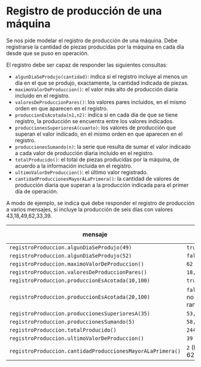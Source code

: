 # Registro de producción de una máquina

Se nos pide modelar el registro de producción de una máquina. Debe registrarse la cantidad de piezas producidas por la máquina en cada día desde que se puso en operación.

El registro debe ser capaz de responder las siguientes consultas:
- `algunDiaSeProdujo(cantidad)`: indica si el registro incluye al menos un día en el que se produjo, exactamente, la cantidad indicada de piezas.
- `maximoValorDeProduccion()`: el valor más alto de producción diaria incluido en el registro.
- `valoresDeProduccionPares()`: los valores pares incluidos, en el mismo orden en que aparecen en el registro.
- `produccionEsAcotada(n1,n2)`: indica si en cada día de que se tiene registro, la producción se encuentra entre los valores indicados.   
- `produccionesSuperioresA(cuanto)`: los valores de producción que superan el valor indicado, en el mismo orden en que aparecen en el registro.
- `produccionesSumando(n)`: la serie que resulta de sumar el valor indicado a cada valor de producción diaria incluido en el registro. 
- `totalProducido()`: el total de piezas producidas por la máquina, de acuerdo a la información incluida en el registro.
- `ultimoValorDeProduccion()`: el último valor registrado. 
- `cantidadProduccionesMayorALaPrimera()`: la cantidad de valores de producción diaria que superan a la producción indicada para el primer día de operación.

A modo de ejemplo, se indica qué debe responder el registro de producción a varios mensajes, si incluye la producción de seis días con valores 43,18,49,62,33,39.
 
| mensaje | resultado esperado | 
| --- | --- |
| `registroProduccion.algunDiaSeProdujo(49)` | `true` |
| `registroProduccion.algunDiaSeProdujo(52)` | `false` |
| `registroProduccion.maximoValorDeProduccion()` | `62` |
| `registroProduccion.valoresDeProduccionPares()` | `18,62` |
| `registroProduccion.produccionEsAcotada(10,100)` | `true` |
| `registroProduccion.produccionEsAcotada(20,100)` | `false` (porque 18 no está en el rango) |
| `registroProduccion.produccionesSuperioresA(35)` | `53,49,62,39` |
| `registroProduccion.produccionesSumando(5)` | `58,23,54,67,38,44` |
| `registroProduccion.totalProducido()` | `244` | 254
| `registroProduccion.ultimoValorDeProduccion()` | `39` |
| `registroProduccion.cantidadProduccionesMayorALaPrimera()` | `2` (los valores 49 y 62) |
